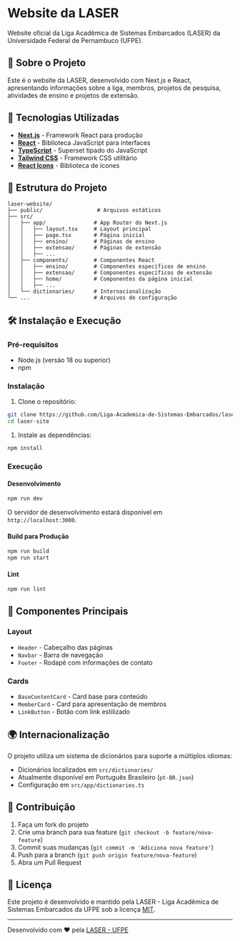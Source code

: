 # Website da LASER

Website oficial da Liga Acadêmica de Sistemas Embarcados (LASER) da Universidade Federal de Pernambuco (UFPE).

## 📖 Sobre o Projeto

Este é o website da LASER, desenvolvido com Next.js e React, apresentando informações sobre a liga, membros, projetos de pesquisa, atividades de ensino e projetos de extensão.

## 🚀 Tecnologias Utilizadas

- **[Next.js](https://nextjs.org/)** - Framework React para produção
- **[React](https://reactjs.org/)** - Biblioteca JavaScript para interfaces
- **[TypeScript](https://www.typescriptlang.org/)** - Superset tipado do JavaScript
- **[Tailwind CSS](https://tailwindcss.com/)** - Framework CSS utilitário
- **[React Icons](https://react-icons.github.io/react-icons/)** - Biblioteca de ícones

## 📁 Estrutura do Projeto

```text
laser-website/
├── public/                 # Arquivos estáticos
├── src/
│   ├── app/               # App Router do Next.js
│   │   ├── layout.tsx     # Layout principal
│   │   ├── page.tsx       # Página inicial
│   │   ├── ensino/        # Páginas de ensino
│   │   ├── extensao/      # Páginas de extensão
│   │   ├── ...
│   ├── components/        # Componentes React
│   │   ├── ensino/        # Componentes específicos de ensino
│   │   ├── extensao/      # Componentes específicos de extensão
│   │   ├── home/          # Componentes da página inicial
│   │   ├── ...
│   └── dictionaries/      # Internacionalização
└── ...                    # Arquivos de configuração
```

## 🛠️ Instalação e Execução

### Pré-requisitos

- Node.js (versão 18 ou superior)
- npm

### Instalação

1. Clone o repositório:

```bash
git clone https://github.com/Liga-Academica-de-Sistemas-Embarcados/laser-site.git
cd laser-site
```

1. Instale as dependências:

```bash
npm install
```

### Execução

#### Desenvolvimento

```bash
npm run dev
```

O servidor de desenvolvimento estará disponível em `http://localhost:3000`.

#### Build para Produção

```bash
npm run build
npm run start
```

#### Lint

```bash
npm run lint
```

## 🎨 Componentes Principais

### Layout

- `Header` - Cabeçalho das páginas
- `Navbar` - Barra de navegação
- `Footer` - Rodapé com informações de contato

### Cards

- `BaseContentCard` - Card base para conteúdo
- `MemberCard` - Card para apresentação de membros
- `LinkButton` - Botão com link estilizado

## 🌍 Internacionalização

O projeto utiliza um sistema de dicionários para suporte a múltiplos idiomas:

- Dicionários localizados em `src/dictionaries/`
- Atualmente disponível em Português Brasileiro (`pt-BR.json`)
- Configuração em `src/app/dictionaries.ts`

## 🤝 Contribuição

1. Faça um fork do projeto
1. Crie uma branch para sua feature (`git checkout -b feature/nova-feature`)
1. Commit suas mudanças (`git commit -m 'Adiciona nova feature'`)
1. Push para a branch (`git push origin feature/nova-feature`)
1. Abra um Pull Request

## 📄 Licença

Este projeto é desenvolvido e mantido pela LASER - Liga Acadêmica de Sistemas Embarcados da UFPE sob a licença [MIT](LICENSE).

---

Desenvolvido com ❤️ pela [LASER - UFPE](https://github.com/Liga-Academica-de-Sistemas-Embarcados/laser-site)
